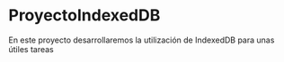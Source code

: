 # ProyectoIndexedDB
En este proyecto desarrollaremos la utilización de IndexedDB para unas útiles tareas
